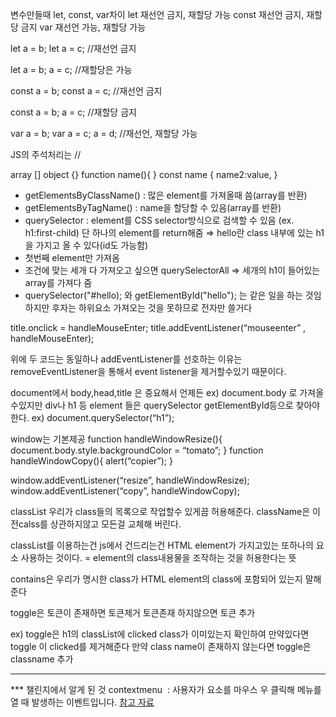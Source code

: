변수만들때 let, const, var차이
let 재선언 금지, 재할당 가능
const 재선언 금지, 재할당 금지
var 재선언 가능, 재할당 가능

let a = b;
let a = c;
//재선언 금지

let a = b;
a = c;
//재할당은 가능

const a = b;
const a = c;
//재선언 금지

const a = b;
a = c;
//재할당 금지

var a = b;
var a = c;
a = d;
//재선언, 재할당 가능

JS의 주석처리는 //

array []
object {}
function name(){
}
const name {
name2:value,
}

- getElementsByClassName() : 많은 element를 가져올때 씀(array를 반환)
- getElementsByTagName() : name을 할당할 수 있음(array를 반환)
- querySelector : element를 CSS selector방식으로 검색할 수 있음 (ex. h1:first-child)
  단 하나의 element를 return해줌
  ⇒ hello란 class 내부에 있는 h1을 가지고 올 수 있다(id도 가능함)
- 첫번째 element만 가져옴
- 조건에 맞는 세개 다 가져오고 싶으면 querySelectorAll
  ⇒ 세개의 h1이 들어있는 array를 가져다 줌
- querySelector("#hello); 와 getElementById("hello"); 는 같은 일을 하는 것임
  하지만 후자는 하위요소 가져오는 것을 못하므로 전자만 쓸거다

title.onclick = handleMouseEnter;
title.addEventListener(“mouseenter” , handleMouseEnter);

위에 두 코드는 동일하나 addEventListener를 선호하는 이유는
removeEventListener을 통해서 event listener을 제거할수있기 때문이다.

document에서 body,head,title 은 중요해서 언제든
ex) document.body 로 가져올수있지만
div나 h1 등 element 들은 querySelector getElementById등으로 찾아야한다.
ex) document.querySelector(“h1”);

window는 기본제공
function handleWindowResize(){
document.body.style.backgroundColor = “tomato”;
}
function handleWindowCopy(){
alert(“copier”);
}

window.addEventListener(“resize”, handleWindowResize);
window.addEventListener(“copy”, handleWindowCopy);

classList 우리가 class들의 목록으로 작업할수 있게끔 허용해준다.
className은 이전calss를 상관하지않고 모든걸 교체해 버린다.

classList를 이용하는건
js에서 건드리는건 HTML element가 가지고있는 또하나의 요소 사용하는 것이다.
= element의 class내용물을 조작하는 것을 허용한다는 뜻

contains은 우리가 명시한 class가 HTML element의 class에 포함되어 있는지 말해준다

toggle은 토큰이 존재하면 토큰제거
토큰존재 하지않으면 토큰 추가

ex)
toggle은 h1의 classList에 clicked class가 이미있는지 확인하여
만약있다면 toggle 이 clicked를 제거해준다
만약 class name이 존재하지 않는다면 toggle은 classname 추가

---

\*\*\* 챌린지에서 알게 된 것
contextmenu
 : 사용자가 요소를 마우스 우 클릭해 메뉴를 열 때 발생하는 이벤트입니다. [참고 자료](https://developer.mozilla.org/en-US/docs/Web/API/Element/contextmenu_event)
